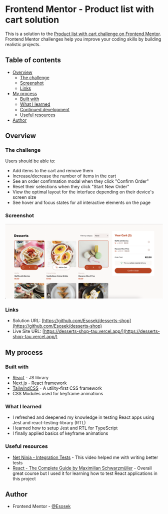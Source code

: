 # Frontend Mentor - Product list with cart solution

This is a solution to the [Product list with cart challenge on Frontend Mentor](https://www.frontendmentor.io/challenges/product-list-with-cart-5MmqLVAp_d). Frontend Mentor challenges help you improve your coding skills by building realistic projects.

## Table of contents

- [Overview](#overview)
  - [The challenge](#the-challenge)
  - [Screenshot](#screenshot)
  - [Links](#links)
- [My process](#my-process)
  - [Built with](#built-with)
  - [What I learned](#what-i-learned)
  - [Continued development](#continued-development)
  - [Useful resources](#useful-resources)
- [Author](#author)

## Overview

### The challenge

Users should be able to:

- Add items to the cart and remove them
- Increase/decrease the number of items in the cart
- See an order confirmation modal when they click "Confirm Order"
- Reset their selections when they click "Start New Order"
- View the optimal layout for the interface depending on their device's screen size
- See hover and focus states for all interactive elements on the page

### Screenshot

![](./public/assets/images/screenshot.png)

### Links

- Solution URL: [https://github.com/Esosek/desserts-shop](https://github.com/Esosek/desserts-shop)
- Live Site URL: [https://desserts-shop-tau.vercel.app/](https://desserts-shop-tau.vercel.app/)

## My process

### Built with

- [React](https://reactjs.org/) - JS library
- [Next.js](https://nextjs.org/) - React framework
- [TailwindCSS](https://tailwindcss.com/) - A utility-first CSS framework
- CSS Modules used for keyframe animations

### What I learned

- I refreshed and deepened my knowledge in testing React apps using Jest and react-testing-library (RTL)
- I learned how to setup Jest and RTL for TypeScript
- I finally applied basics of keyframe animations

### Useful resources

- [Net Ninja - Integration Tests](https://www.youtube.com/watch?v=6wbnwsKrnYU&t=875s) - This video helped me with writing better tests
- [React - The Complete Guide by Maximilian Schwarzmüller](https://www.udemy.com/course/react-the-complete-guide-incl-redux) - Overall great course but I used it for learning how to test React applications in this project

## Author

- Frontend Mentor - [@Esosek](https://www.frontendmentor.io/profile/Esosek)
